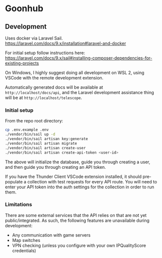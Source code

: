 # Goonhub

## Development

Uses docker via Laravel Sail. https://laravel.com/docs/9.x/installation#laravel-and-docker

For initial setup follow instructions here: https://laravel.com/docs/9.x/sail#installing-composer-dependencies-for-existing-projects

On Windows, I highly suggest doing all development on WSL 2, using VSCode with the remote development extension.

Automatically generated docs will be available at `http://localhost/docs/api`, and the Laravel development assistance thing will be at `http://localhost/telescope`.

### Initial setup

From the repo root directory:

```bash
cp .env.example .env
./vendor/bin/sail up -d
./vendor/bin/sail artisan key:generate
./vendor/bin/sail artisan migrate
./vendor/bin/sail artisan create-user
./vendor/bin/sail artisan create-api-token <user-id>
```

The above will initialize the database, guide you through creating a user, and then guide you through creating an API token.

If you have the Thunder Client VSCode extension installed, it should pre-populate a collection with test requests for every API route. You will need to enter your API token into the auth settings for the collection in order to run them.

### Limitations

There are some external services that the API relies on that are not yet public/integrated. As such, the following features are unavailable during development:

- Any communication with game servers
- Map switches
- VPN checking (unless you configure with your own IPQualityScore credentials)
